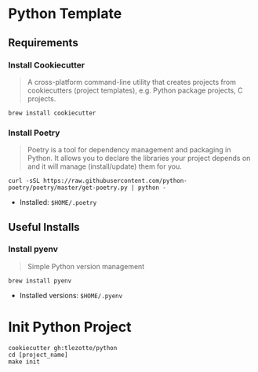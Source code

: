 # Python Template

## Requirements

### Install Cookiecutter

>A cross-platform command-line utility that creates projects from cookiecutters (project templates), e.g. Python package projects, C projects.

```
brew install cookiecutter
```

### Install Poetry

>Poetry is a tool for dependency management and packaging in Python. It allows you to declare the libraries your project depends on and it will manage (install/update) them for you.

```
curl -sSL https://raw.githubusercontent.com/python-poetry/poetry/master/get-poetry.py | python -
```
- Installed: `$HOME/.poetry`

## Useful Installs

### Install pyenv

>Simple Python version management

```
brew install pyenv
```

- Installed versions: `$HOME/.pyenv`

# Init Python Project

```
cookiecutter gh:tlezotte/python
cd [project_name]
make init
```
